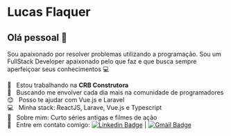# Lucas Flaquer

## Olá pessoal 👋
Sou apaixonado por resolver problemas utilizando a programação.
Sou um FullStack Developer apaixonado pelo que faz e que busca sempre aperfeiçoar seus conhecimentos :computer:

 :office:  &nbsp; Estou trabalhando na **CRB Construtora**
 <br/> :purple_heart: &nbsp; Buscando me envolver cada dia mais na comunidade de programadores
 <br/> :blush: &nbsp; Posso te ajudar com Vue.js e Laravel
 <br/> :computer: &nbsp; Minha stack: ReactJS, Larave, Vue.js e Typescript
 <br/> 💬  &nbsp; Sobre mim: Curto séries antigas e filmes de ação
 <br/> :email: &nbsp; Entre em contato comigo: [![Linkedin Badge](https://img.shields.io/badge/-LucasFlaquer-blue?style=flat-square&logo=Linkedin&logoColor=white&link=https://www.linkedin.com/in/lucas-flaquer-555174115)](https://www.linkedin.com/in/lucas-flaquer-555174115) 
| 
[![Gmail Badge](https://img.shields.io/badge/-lucas.flaquer@gmail.com-c14438?style=flat-square&logo=Gmail&logoColor=white&link=mailto:lucas.flaquer@gmail.com)](mailto:lucas.flaquer@gmail.com)
